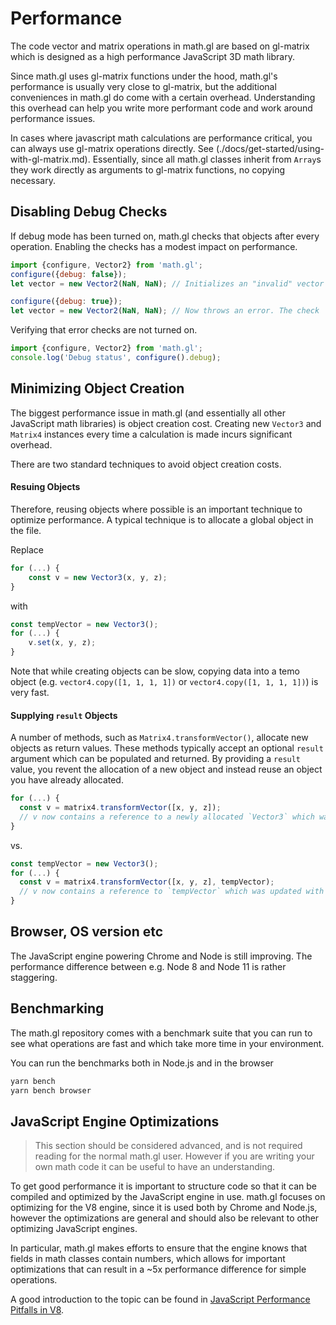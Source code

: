 # Performance

The code vector and matrix operations in math.gl are based on gl-matrix which is designed as a high performance JavaScript 3D math library.

Since math.gl uses gl-matrix functions under the hood, math.gl's performance is usually very close to gl-matrix, but the additional conveniences in math.gl do come with a certain overhead. Understanding this overhead can help you write more performant code and work around performance issues.

In cases where javascript math calculations are performance critical, you can always use gl-matrix operations directly. See (./docs/get-started/using-with-gl-matrix.md). Essentially, since all math.gl classes inherit from `Array`s they work directly as arguments to gl-matrix functions, no copying necessary.

## Disabling Debug Checks

If debug mode has been turned on, math.gl checks that objects after every operation. Enabling the checks has a modest impact on performance.

```js
import {configure, Vector2} from 'math.gl';
configure({debug: false});
let vector = new Vector2(NaN, NaN); // Initializes an "invalid" vector

configure({debug: true});
let vector = new Vector2(NaN, NaN); // Now throws an error. The check
```

Verifying that error checks are not turned on.
```js
import {configure, Vector2} from 'math.gl';
console.log('Debug status', configure().debug);
```

## Minimizing Object Creation

The biggest performance issue in math.gl (and essentially all other JavaScript math libraries) is object creation cost. Creating new `Vector3` and `Matrix4` instances every time a calculation is made incurs significant overhead.

There are two standard techniques to avoid object creation costs.

#### Resuing Objects

Therefore, reusing objects where possible is an important technique to optimize performance. A typical technique is to allocate a global object in the file.

Replace

```js
for (...) {
	const v = new Vector3(x, y, z);
}
```

with

```js
const tempVector = new Vector3();
for (...) {
	v.set(x, y, z);
}
```

Note that while creating objects can be slow, copying data into a temo object (e.g. `vector4.copy([1, 1, 1, 1])` or `vector4.copy([1, 1, 1, 1])`) is very fast.

#### Supplying `result` Objects

A number of methods, such as `Matrix4.transformVector()`, allocate new objects as return values. These methods typically accept an optional `result` argument which can be populated and returned. By providing a `result` value, you revent the allocation of a new object and instead reuse an object you have already allocated.

```js
for (...) {
  const v = matrix4.transformVector([x, y, z]);
  // v now contains a reference to a newly allocated `Vector3` which was updated with the result of the `tranformVector` operation.
}
```
vs.

```js
const tempVector = new Vector3();
for (...) {
  const v = matrix4.transformVector([x, y, z], tempVector);
  // v now contains a reference to `tempVector` which was updated with the result of the `tranformVector` operation.
}
```

## Browser, OS version etc

The JavaScript engine powering Chrome and Node is still improving. The performance difference between e.g. Node 8 and Node 11 is rather staggering.


## Benchmarking

The math.gl repository comes with a benchmark suite that you can run to see what operations are fast and which take more time in your environment.

You can run the benchmarks both in Node.js and in the browser

```bash
yarn bench
yarn bench browser
```

## JavaScript Engine Optimizations

> This section should be considered advanced, and is not required reading for the normal math.gl user. However if you are writing your own math code it can be useful to have an understanding.

To get good performance it is important to structure code so that it can be compiled and optimized by the JavaScript engine in use. math.gl focuses on optimizing for the V8 engine, since it is used both by Chrome and Node.js, however the optimizations are general and should also be relevant to other optimizing JavaScript engines.

In particular, math.gl makes efforts to ensure that the engine knows that fields in math classes contain numbers, which allows for important optimizations that can result in a \~5x performance difference for simple operations.

A good introduction to the topic can be found in [JavaScript Performance Pitfalls in V8](https://ponyfoo.com/articles/javascript-performance-pitfalls-v8).

